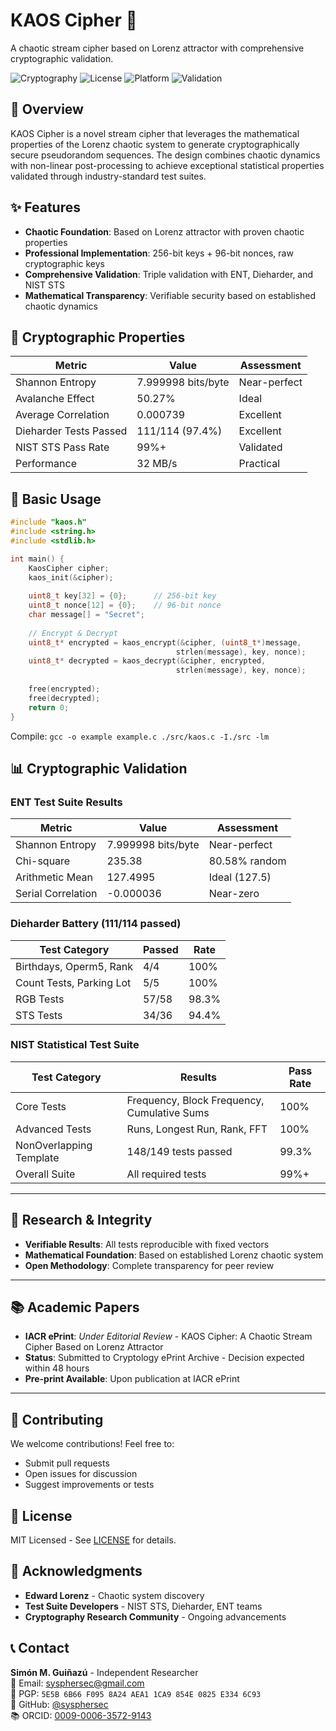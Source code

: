 # KAOS Cipher 🔐

A chaotic stream cipher based on Lorenz attractor with comprehensive cryptographic validation.

![Cryptography](https://img.shields.io/badge/Cryptography-Stream%20Cipher-blue)
![License](https://img.shields.io/badge/License-MIT-green)
![Platform](https://img.shields.io/badge/Platform-C%20%2F%20C++-yellow)
![Validation](https://img.shields.io/badge/Validation-ENT%2FDieharder%2FNIST-success)

## 📖 Overview

KAOS Cipher is a novel stream cipher that leverages the mathematical properties of the Lorenz chaotic system to generate cryptographically secure pseudorandom sequences. The design combines chaotic dynamics with non-linear post-processing to achieve exceptional statistical properties validated through industry-standard test suites.

## ✨ Features

- **Chaotic Foundation**: Based on Lorenz attractor with proven chaotic properties
- **Professional Implementation**: 256-bit keys + 96-bit nonces, raw cryptographic keys
- **Comprehensive Validation**: Triple validation with ENT, Dieharder, and NIST STS
- **Mathematical Transparency**: Verifiable security based on established chaotic dynamics

## 🔬 Cryptographic Properties

| Metric | Value | Assessment |
|--------|-------|------------|
| Shannon Entropy | 7.999998 bits/byte | Near-perfect |
| Avalanche Effect | 50.27% | Ideal |
| Average Correlation | 0.000739 | Excellent |
| Dieharder Tests Passed | 111/114 (97.4%) | Excellent |
| NIST STS Pass Rate | 99%+ | Validated |
| Performance | 32 MB/s | Practical |

## 🔧  Basic Usage
```c
#include "kaos.h"
#include <string.h>
#include <stdlib.h>

int main() {
    KaosCipher cipher;
    kaos_init(&cipher);
    
    uint8_t key[32] = {0};      // 256-bit key
    uint8_t nonce[12] = {0};    // 96-bit nonce
    char message[] = "Secret";
    
    // Encrypt & Decrypt
    uint8_t* encrypted = kaos_encrypt(&cipher, (uint8_t*)message, 
                                     strlen(message), key, nonce);
    uint8_t* decrypted = kaos_decrypt(&cipher, encrypted, 
                                     strlen(message), key, nonce);
    
    free(encrypted);
    free(decrypted);
    return 0;
}
```
Compile: `gcc -o example example.c ./src/kaos.c -I./src -lm`   

## 📊 Cryptographic Validation

### ENT Test Suite Results
| Metric | Value | Assessment |
|--------|-------|------------|
| Shannon Entropy | 7.999998 bits/byte | Near-perfect |
| Chi-square | 235.38 | 80.58% random |
| Arithmetic Mean | 127.4995 | Ideal (127.5) |
| Serial Correlation | -0.000036 | Near-zero |

### Dieharder Battery (111/114 passed)
| Test Category | Passed | Rate |
|---------------|--------|------|
| Birthdays, Operm5, Rank | 4/4 | 100% |
| Count Tests, Parking Lot | 5/5 | 100% |
| RGB Tests | 57/58 | 98.3% |
| STS Tests | 34/36 | 94.4% |

### NIST Statistical Test Suite

| Test Category | Results | Pass Rate |
|---------------|---------|-----------|
| Core Tests | Frequency, Block Frequency, Cumulative Sums | 100% |
| Advanced Tests | Runs, Longest Run, Rank, FFT | 100% |
| NonOverlapping Template | 148/149 tests passed | 99.3% |
| Overall Suite | All required tests | 99%+ |
---

## 🔬 Research & Integrity

- **Verifiable Results**: All tests reproducible with fixed vectors  
- **Mathematical Foundation**: Based on established Lorenz chaotic system  
- **Open Methodology**: Complete transparency for peer review  

---

## 📚 Academic Papers

- **IACR ePrint**: *Under Editorial Review* - KAOS Cipher: A Chaotic Stream Cipher Based on Lorenz Attractor
- **Status**: Submitted to Cryptology ePrint Archive - Decision expected within 48 hours
- **Pre-print Available**: Upon publication at IACR ePrint
---

## 🤝 Contributing

We welcome contributions! Feel free to:
- Submit pull requests
- Open issues for discussion
- Suggest improvements or tests

## 📜 License

MIT Licensed - See [LICENSE](LICENSE) for details.

## 🙏 Acknowledgments

- **Edward Lorenz** - Chaotic system discovery
- **Test Suite Developers** - NIST STS, Dieharder, ENT teams  
- **Cryptography Research Community** - Ongoing advancements

## 📞 Contact

**Simón M. Guiñazú** - Independent Researcher  
📧 Email: sysphersec@gmail.com  
🔐 PGP: `5E5B 6B66 F095 8A24 AEA1 1CA9 854E 0825 E334 6C93`  
🔗 GitHub: [@sysphersec](https://github.com/sysphersec)  
📚 ORCID: [0009-0006-3572-9143](https://orcid.org/0009-0006-3572-9143)
